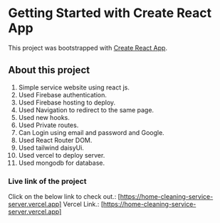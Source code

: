 # Getting Started with Create React App

This project was bootstrapped with [Create React App](https://github.com/facebook/create-react-app).

## About this project
1. Simple service website using react js.
2. Used Firebase authentication.
3. Used Firebase hosting to deploy.
4. Used Navigation to redirect to the same page.
5. Used new hooks.
6. Used Private routes.
7. Can Login using email and password and Google.
8. Used React Router DOM.
9. Used tailwind daisyUi.
10. Used vercel to deploy server.
11. Used mongodb for database.


### Live link of the project

Click on the below link to check out.: [https://home-cleaning-service-server.vercel.app]
Vercel Link.: [https://home-cleaning-service-server.vercel.app]

